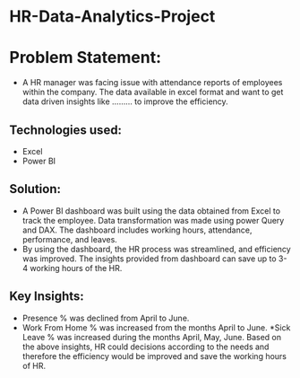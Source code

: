 # HR-Data-Analytics-Project
# Problem Statement:
* A HR manager was facing issue with attendance reports of employees within the company. The data available in excel format and want to get data driven insights like ……… to improve the efficiency.
## Technologies used:
* Excel
* Power BI
## Solution:
* A Power BI dashboard was built using the data obtained from Excel to track the employee. Data transformation was made using power Query and DAX. The dashboard includes working hours, attendance, performance, and leaves. 
* By using the dashboard, the HR process was streamlined, and efficiency was improved. The insights provided from dashboard can save up to 3-4 working hours of the HR.  
## Key Insights:
* Presence % was declined from April to June.
* Work From Home % was increased from the months April to June.
*Sick Leave % was increased during the months April, May, June.
Based on the above insights, HR could decisions according to the needs and therefore the efficiency would be improved and save the working hours of HR.
